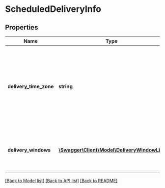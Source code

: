 # ScheduledDeliveryInfo

## Properties
Name | Type | Description | Notes
------------ | ------------- | ------------- | -------------
**delivery_time_zone** | **string** | The time zone of the destination address for the fulfillment order preview. Must be an IANA time zone name. Example: Asia/Tokyo. | 
**delivery_windows** | [**\Swagger\Client\Model\DeliveryWindowList**](DeliveryWindowList.md) | An array of time ranges that are available for scheduled delivery. | 

[[Back to Model list]](../README.md#documentation-for-models) [[Back to API list]](../README.md#documentation-for-api-endpoints) [[Back to README]](../README.md)


